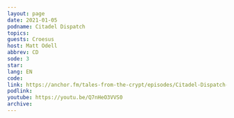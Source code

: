 ```yaml
---
layout: page
date: 2021-01-05
podname: Citadel Dispatch
topics: 
guests: Croesus
host: Matt Odell
abbrev: CD
sode: 3
star: 
lang: EN
code: 
link: https://anchor.fm/tales-from-the-crypt/episodes/Citadel-Dispatch-e0-0-3---Shitcoin-Regrets-and-Pricing-the-World-in-sats-with-dergigi--croesus_btc-eokcsl
podlink: 
youtube: https://youtu.be/Q7nHeO3VVS0
archive: 
---
```

